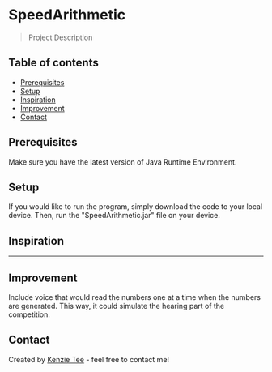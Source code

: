 # SpeedArithmetic
> Project Description

## Table of contents
* [Prerequisites](#prerequisites)
* [Setup](#setup)
* [Inspiration](#inspiration)
* [Improvement](#improvement)
* [Contact](#contact)

## Prerequisites
Make sure you have the latest version of Java Runtime Environment.

## Setup
If you would like to run the program, simply download the code to your local device. Then, run the "SpeedArithmetic.jar" file on your device. 

## Inspiration
_________

## Improvement
Include voice that would read the numbers one at a time when the numbers are generated. This way, it could simulate the hearing part of the competition. 

## Contact
Created by [Kenzie Tee](https://www.linkedin.com/in/kenzie-tee-1276701b2/) - feel free to contact me!
